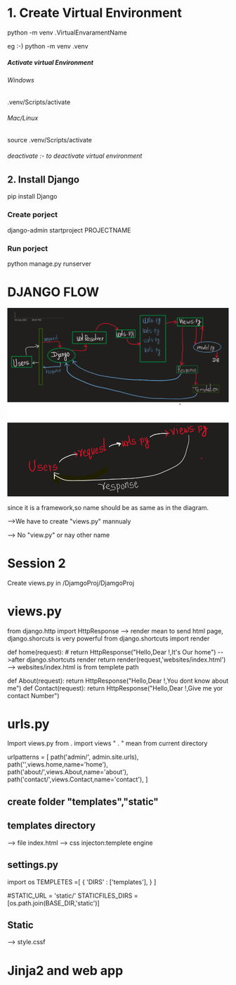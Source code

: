 # 1. Create Virtual Environment

python -m venv .VirtualEnvaramentName

eg :-) python -m venv .venv

##### Activate virtual Environment
###### Windows
.venv/Scripts/activate
###### Mac/Linux
source .venv/Scripts/activate
###### deactivate :- to deactivate virtual environment

## 2. Install Django
pip install Django
### Create porject
django-admin startproject PROJECTNAME
### Run porject
python manage.py runserver

# DJANGO FLOW
![alt text](image.png)
![alt text](image-1.png)

since it is a framework,so name should be as same as in the diagram.

-->We have to create "views.py" mannualy

--> No "view.py" or nay other name

# Session 2
Create views.py in /DjamgoProj/DjamgoProj

# views.py
from django.http import HttpResponse
--> render mean to send html page, django.shorcuts is very powerful
from django.shortcuts import render

def home(request):
    # return HttpResponse("Hello,Dear !,It's Our home")
    -->after django.shortcuts render
    return render(request,'websites/index.html')
    --> websites/index.html is from templete path

def About(request):
    return HttpResponse("Hello,Dear !,You dont know about me")
def Contact(request):
    return HttpResponse("Hello,Dear !,Give me yor contact Number")

# urls.py
Import views.py
from . import views
 " . " mean from current directory

urlpatterns = [
    path('admin/', admin.site.urls),
    path('',views.home,name='home'),
    path('about/',views.About,name='about'),
    path('contact/',views.Contact,name='contact'),
]
## create folder "templates","static"

## templates directory
--> file index.html
--> css injecton:templete engine
<link rel="stylesheet" href="{% static 'style' %}">

## settings.py
import os
TEMPLETES =[
    {
        'DIRS' : ['templates'],
    }
]

#STATIC_URL = 'static/'
STATICFILES_DIRS = [os.path.join(BASE_DIR,'static')]

## Static
--> style.cssf

# Jinja2 and web app
